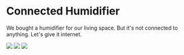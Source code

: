 # Connected Humidifier
We bought a humidifier for our living space. But it's not connected to anything. Let's give it internet.

![](http://i.imgur.com/oHc91VB.jpg)
![](http://i.imgur.com/rNNoyPi.jpg)
![](http://i.imgur.com/pcVaDGY.jpg)
